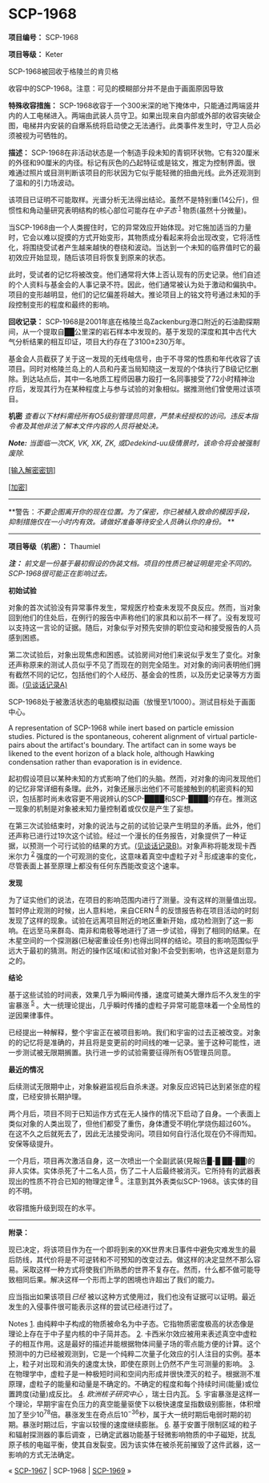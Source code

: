 # SCP-1968
                        


**项目编号：** SCP-1968

**项目等级：** Keter



SCP-1968被回收于格陵兰的肯贝格





收容中的SCP-1968。注意：可见的模糊部分并不是由于画面原因导致



**特殊收容措施：** SCP-1968收容于一个300米深的地下掩体中，只能通过两端竖井内的人工电梯进入。两端由武装人员守卫。如果出现来自内部或外部的收容突破企图，电梯井内安装的自爆系统将启动使之无法通行。此类事件发生时，守卫人员必须被视为可牺牲的。

**描述：** SCP-1968在非活动状态是一个制造手段未知的青铜环状物。它有320厘米的外径和90厘米的内径。标记有灰色的凸起特征或是铭文，推定为控制界面。很难通过照片或目测判断该项目的形状因为它似乎能轻微的扭曲光线。此外还观测到了温和的引力场波动。

该项目已证明不可能取样。光谱分析无法得出结论。虽然不是特别重(14公斤)，但惯性和角动量研究表明结构的核心部位可能存在*中子态* <sup class='footnoteref'>
 <a shape='rect' class='footnoteref' id='footnoteref-1' href='javascript:;' onclick='WIKIDOT.page.utils.scrollToReference(&apos;footnote-1&apos;)'>1</a>
</sup>物质(虽然十分微量)。

当SCP-1968由一个人类握住时，它的异常效应开始体现。对它施加适当的力量时，它会以难以捉摸的方式开始变形，其物质成分看起来将会出现改变，它将活性化，将围绕受试者产生越来越快的卷绕和波动。当达到一个未知的临界值时它的最初效应开始显现，随后该项目将恢复到原来的状态。

此时，受试者的记忆将被改变。他们通常将大体上否认现有的历史记录。他们自述的个人资料与基金会的人事记录不符。因此，他们通常被认为处于激动和偏执中。项目的变形越明显，他们的记忆偏差将越大。推论项目上的铭文符号通过未知的手段控制变形的程度和最终的影响。

**回收记录：** SCP-1968是2001年底在格陵兰岛Zackenburg港口附近的石油勘探期间，从一个提取自██公里深的岩石样本中发现的。基于发现的深度和其中古代大气分析结果的相互印证，项目大约存在了3100±230万年。

基金会人员截获了关于这一发现的无线电信号，由于不寻常的性质和年代收容了该项目。同时对格陵兰岛上的人员和丹麦当局知晓这一发现的个体执行了B级记忆删除。到达站点后，其中一名地质工程师因暴力殴打一名同事接受了72小时精神治疗后，发现其行为在某种程度上与参与试验的对象相似。据推测他们曾使用过该项目。

**机密** 
*查看以下材料需经所有O5级别管理员同意，严禁未经授权的访问。违反本指令者及其他非法了解本文件内容的人员将被处决。* 

***Note:**  当面临一次CK, VK, XK, ZK, 或Dedekind-uu级情景时，该命令将会被强制废除.* 


<a shape='rect' class='collapsible-block-link' href='javascript:;'>[&#36755;&#20837;&#35299;&#23494;&#23494;&#38053;]</a>

<a shape='rect' class='collapsible-block-link' href='javascript:;'>[&#21152;&#23494;]</a>


---

**警告：*不要企图离开你的现在位置。为了保密，你已被植入致命的模因手段，抑制措施仅在一小时内有效。请做好准备等待安全人员确认你的身份。* ** 


---

**项目等级（机密）：** Thaumiel

***注：** 前文是一份基于最初假设的伪装文档。项目的性质已被证明是完全不同的。SCP-1968很可能正在影响过去。* 

**初始试验** 

对象的首次试验没有异常事件发生，常规医疗检查未发现不良反应。然而，当对象回到他们的住处后，在例行的报告中声称他们的家具和以前不一样了。没有发现可以支持这一言论的证据。随后，对象似乎对预先安排的职位变动和接受报告的人员感到困惑。

第二次试验后，对象出现焦虑和困惑。试验房间对他们来说似乎发生了变化。对象还声称原来的测试人员似乎不见了而现在的则完全陌生。对对象的询问表明他们拥有截然不同的记忆，包括他们的个人经历、基金会的性质，以及历史记录等方方面面。<a shape='rect' class='newpage' href='/retrocausality-torus-interview-a'>(&#35265;&#35848;&#35805;&#35760;&#24405;A)</a>



SCP-1968处于被激活状态的电脑模拟动画（放慢至1/1000）。测试目标处于画面中心。





A representation of SCP-1968 while inert based on particle emission studies. Pictured is the spontaneous, coherent alignment of virtual particle-pairs about the artifact's boundary. The artifact can in some ways be likened to the event horizon of a black hole, although Hawking condensation rather than evaporation is in evidence.



起初假设项目以某种未知的方式影响了他们的头脑。然而，对对象的询问发现他们的记忆非常详细有条理。此外，对象还展示出他们不可能接触到的机密资料的知识，包括那时尚未收容更不用说辨认的SCP-████和SCP-████的存在。推测这一现象的机制是对象被未知力量控制着或仅仅是产生了妄想。

在第三次试验结束时，对象的说法与之前的试验记录产生明显的矛盾。此外，他们还声称已进行过19次这个试验。经过一个漫长的任务报告，对象提供了一种证据，以预测一个可行试验的结果的方式。<a shape='rect' class='newpage' href='/retrocausality-torus-interview-b'>(&#35265;&#35848;&#35805;&#35760;&#24405;B)</a>。对象声称将能发现卡西米尔力<sup class='footnoteref'>
 <a shape='rect' class='footnoteref' id='footnoteref-2' href='javascript:;' onclick='WIKIDOT.page.utils.scrollToReference(&apos;footnote-2&apos;)'>2</a>
</sup>强度的一个可观测的变化，这意味着真空中虚粒子对<sup class='footnoteref'>
 <a shape='rect' class='footnoteref' id='footnoteref-3' href='javascript:;' onclick='WIKIDOT.page.utils.scrollToReference(&apos;footnote-3&apos;)'>3</a>
</sup>形成速率的变化，尽管表面上甚至原理上都没有任何东西能改变这个速率。

**发现** 

为了证实他们的说法，在项目的影响范围内进行了测量。没有这样的测量值出现。暂时停止观测的时候，出人意料地，来自CERN<sup class='footnoteref'>
 <a shape='rect' class='footnoteref' id='footnoteref-4' href='javascript:;' onclick='WIKIDOT.page.utils.scrollToReference(&apos;footnote-4&apos;)'>4</a>
</sup>的反馈报告称在项目活动的时刻发现了这样的现象。试验在远离项目附近的地区重新开始，成功检测到了这一影响。在远至马来群岛、南非和南极等地进行了进一步试验，得到了相同的结果。在木星空间的一个探测器(已秘密重设任务)也得出同样的结论。项目的影响范围似乎远大于最初的猜测。附近的操作区域(和试验对象)不会受到影响，也许这是刻意为之的。

**结论** 

基于这些试验的时间表，效果几乎为瞬间传播，速度可媲美大爆炸后不久发生的宇宙暴涨<sup class='footnoteref'>
 <a shape='rect' class='footnoteref' id='footnoteref-5' href='javascript:;' onclick='WIKIDOT.page.utils.scrollToReference(&apos;footnote-5&apos;)'>5</a>
</sup>。大一统理论提出，几乎瞬时传播的虚粒子异常可能意味着一个全局性的逆因果律事件。

已经提出一种解释，整个宇宙正在被项目影响。我们和宇宙的过去正被改变。对象的的记忆将是准确的，并且将是变更前的时间线的唯一记录。鉴于这种可能性，进一步测试被无限期搁置。执行进一步的试验需要征得所有O5管理员同意。

**最近的情况** 

后续测试无限期中止，对象躲避监视后自杀未遂。对象反应迟钝已达到紧张症的程度，已经安排长期护理。

两个月后，项目不同于已知运作方式在无人操作的情况下启动了自身。一个表面上类似对象的人类出现了，但他们都受了重伤，身体遭受不明化学烧伤超过60%。在这不久之后就死去了，因此无法接受询问。项目如何自行活化现在仍不得而知。安保等级提升。

一个月后，项目再次激活自身，这一次喷出一个全副武装(見報告█-█ ██-██)的非人实体。实体杀死了十二名人员，伤了二十人后最终被消灭。它所持有的武器表现出的性质不符合已知的物理定律<sup class='footnoteref'>
 <a shape='rect' class='footnoteref' id='footnoteref-6' href='javascript:;' onclick='WIKIDOT.page.utils.scrollToReference(&apos;footnote-6&apos;)'>6</a>
</sup>。注意到其外表类似SCP-1968。该实体的目的不明。

收容措施升级到现在的水平。


---

**附录：** 

现已决定，将该项目作为在一个即将到来的XK世界末日事件中避免灾难发生的最后防线，其代价将是不可逆转和不可预知的改变过去。做这样的决定显然不那么容易。采取这样一种方式将使我们所熟悉的世界不复存在。然而，什么都不做可能导致相同后果。解决这样一个形而上学的困境也许超出了我们的能力。

应当指出如果该项目*已经* 被以这种方式使用过，我们也没有证据可以证明。最近发生的入侵事件很可能表示这样的尝试已经进行过了。


Notes
<a shape='rect' href='javascript:;' onclick='WIKIDOT.page.utils.scrollToReference(&apos;footnoteref-1&apos;)'>1</a>. 由纯粹中子构成的物质被命名为中子态。它指物质密度极高的状态像是理论上存在于中子星内核的中子简并态。
<a shape='rect' href='javascript:;' onclick='WIKIDOT.page.utils.scrollToReference(&apos;footnoteref-2&apos;)'>2</a>. 卡西米尔效应被用来表述真空中虚粒子的相互作用。这是最好的描述并能根据物体间量子场的零点能方便的计算。这个预测中的力已经被观测到，它是一个纯粹二次量子化效应的引人注目的实例。基本上，粒子对出现和消失的速度太快，即使在原则上仍然不产生可测量的影响。
<a shape='rect' href='javascript:;' onclick='WIKIDOT.page.utils.scrollToReference(&apos;footnoteref-3&apos;)'>3</a>. 在物理学中，虚粒子是一种极短时间和空间内形成并很快湮灭的粒子。根据测不准原理，虚粒子的能量和动量是不确定的。不确定的程度和每个持续时间(能量)或位置跨度(动量)成反比。
<a shape='rect' href='javascript:;' onclick='WIKIDOT.page.utils.scrollToReference(&apos;footnoteref-4&apos;)'>4</a>. *欧洲核子研究中心* ，瑞士日内瓦。
<a shape='rect' href='javascript:;' onclick='WIKIDOT.page.utils.scrollToReference(&apos;footnoteref-5&apos;)'>5</a>. 宇宙暴涨是这样一个理论，早期宇宙在负压力的真空能量驱使下以极快速度呈指数级别膨胀，体积增加了至少$10^{78}$倍。暴涨发生在奇点后$10^{-36}$秒，属于大一统时期后电弱时期的初期。暴涨时期过后，宇宙以较慢的速度继续膨胀。
<a shape='rect' href='javascript:;' onclick='WIKIDOT.page.utils.scrollToReference(&apos;footnoteref-6&apos;)'>6</a>. 基于安置于限制区域的粒子和辐射探测器的事后调查 ，已确定武器功能基于轻微影响物质的中子磁矩，扰乱原子核的电磁平衡，使其自发裂变。因为该实体在被杀死前摧毁了这件武器，这一影响的方式无法确定。






« [SCP-1967](/scp-1967) | SCP-1968 | [SCP-1969](/scp-1969) »





                    